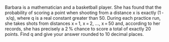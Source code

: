 
Barbara is a mathematician and a basketball player. She has found that the probability of scoring a point when shooting from a distance x is exactly (1&#8201;-&#160;x/q), where q is a real constant greater than 50.
During each practice run, she takes shots from distances x&#8201;=&#8201;1, x&#8201;=&#8201;2, ..., x&#8201;=&#8201;50 and, according to her records, she has precisely a 2&#8201;% chance to score a total of exactly 20 points.
Find q and give your answer rounded to 10 decimal places.

